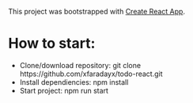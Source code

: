 This project was bootstrapped with [Create React App](https://github.com/facebook/create-react-app).

<h1>How to start:</h1>

<ul>
  <li>Clone/download  repository: git clone https://github.com/xfaradayx/todo-react.git</li>
  <li>Install dependiencies: npm install</li>
  <li>Start project: npm run start</li>
</ul>



